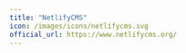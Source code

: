 ```yaml
---
title: "NetlifyCMS"
icon: /images/icons/netlifycms.svg
official_url: https://www.netlifycms.org/
---
```

